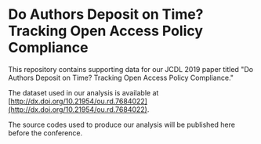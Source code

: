 # Do Authors Deposit on Time? Tracking Open Access Policy Compliance

This repository contains supporting data for our JCDL 2019 paper titled "Do Authors Deposit on Time? Tracking Open Access Policy Compliance."

The dataset used in our analysis is available at [http://dx.doi.org/10.21954/ou.rd.7684022](http://dx.doi.org/10.21954/ou.rd.7684022).

The source codes used to produce our analysis will be published here before the conference. 
